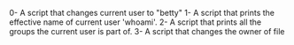 0- A script that changes current user to "betty"
1- A script that prints the effective name of current user 'whoami'.
2- A script that prints all the groups the current user is part of.
3- A script that changes the owner of file 
